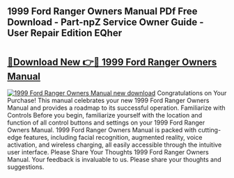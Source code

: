 ## 1999 Ford Ranger Owners Manual PDf Free Download - Part-npZ Service Owner Guide - User Repair Edition EQher

# <h2><a href="http://bc39262.oget.top/?id=1999+Ford+Ranger+Owners+Manual">🔗Download New 👉🔴 1999 Ford Ranger Owners Manual</a></h2>

[![1999 Ford Ranger Owners Manual new download](https://i.imgur.com/5g1atiW.png)](http://bc39262.oget.top/?id=1999+Ford+Ranger+Owners+Manual)
Congratulations on Your Purchase! This manual celebrates your new 1999 Ford Ranger Owners Manual and provides a roadmap to its successful operation. Familiarize with Controls Before you begin, familiarize yourself with the location and function of all control buttons and settings on your 1999 Ford Ranger Owners Manual. 1999 Ford Ranger Owners Manual is packed with cutting-edge features, including facial recognition, augmented reality, voice activation, and wireless charging, all easily accessible through the intuitive user interface. Please Share Your Thoughts 1999 Ford Ranger Owners Manual. Your feedback is invaluable to us. Please share your thoughts and suggestions.
